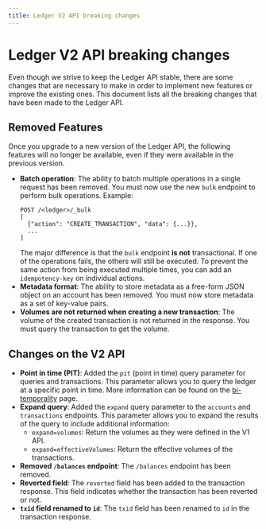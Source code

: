 ```yaml
---
title: Ledger V2 API breaking changes
---
```


# Ledger V2 API breaking changes

Even though we strive to keep the Ledger API stable, there are some changes that are necessary to make in order to implement new features or improve the existing ones. This document lists all the breaking changes that have been made to the Ledger API.

## Removed Features

Once you upgrade to a new version of the Ledger API, the following features will no longer be available, even if they were available in the previous version.

- **Batch operation**: The ability to batch multiple operations in a single request has been removed. You must now use the new `bulk` endpoint to perform bulk operations.
  Example:
  ```
  POST /<ledger>/_bulk
  [
    {"action": "CREATE_TRANSACTION", "data": {...}},
    ...
  ]
  ```
  The major difference is that the `bulk` endpoint **is not** transactional. If one of the operations fails, the others will still be executed. To prevent the same action from being executed multiple times, you can add an `idempotency-key` on individual actions.
- **Metadata format**: The ability to store metadata as a free-form JSON object on an account has been removed. You must now store metadata as a set of key-value pairs.
- **Volumes are not returned when creating a new transaction**: The volume of the created transaction is not returned in the response. You must query the transaction to get the volume.

## Changes on the V2 API

- **Point in time (PIT)**: Added the `pit` (point in time) query parameter for queries and transactions. This parameter allows you to query the ledger at a specific point in time. More information can be found on the [bi-temporality](../advanced/temporality.md) page.
- **Expand query**: Added the `expand` query parameter to the `accounts` and `transactions` endpoints. This parameter allows you to expand the results of the query to include additional information:
  - `expand=volumes`: Return the volumes as they were defined in the V1 API.
  - `expand=effectiveVolumes`: Return the effective volumes of the transactions.
- **Removed `/balances` endpoint**: The `/balances` endpoint has been removed.
- **Reverted field**: The `reverted` field has been added to the transaction response. This field indicates whether the transaction has been reverted or not.
- **`txid` field renamed to `id`**: The `txid` field has been renamed to `id` in the transaction response.
